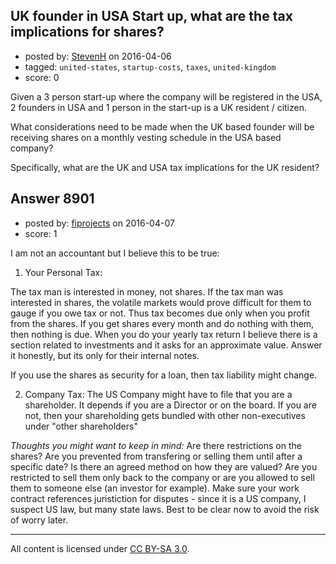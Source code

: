 ## UK founder in USA Start up, what are the tax implications for shares?

- posted by: [StevenH](https://stackexchange.com/users/31181/stevenh) on 2016-04-06
- tagged: `united-states`, `startup-costs`, `taxes`, `united-kingdom`
- score: 0

Given a 3 person start-up where the company will be registered in the USA, 2 founders in USA and 1 person in the start-up is a UK resident / citizen. 

What considerations need to be made when the UK based founder will be receiving shares on a monthly vesting schedule in the USA based company?

Specifically, what are the UK and USA tax implications for the UK resident?


## Answer 8901

- posted by: [fiprojects](https://stackexchange.com/users/5370155/fiprojects) on 2016-04-07
- score: 1

I am not an accountant but I believe this to be true:

 1. Your Personal Tax:

The tax man is interested in money, not shares. If the tax man was interested in shares, the volatile markets would prove difficult for them to gauge if you owe tax or not. Thus tax becomes due only when you profit from the shares. If you get shares every month and do nothing with them, then nothing is due.  When you do your yearly tax return I believe there is a section related to investments and it asks for an approximate value. Answer it honestly, but its only for their internal notes.

If you use the shares as security for a loan, then tax liability might change.

 2. Company Tax:
The US Company might have to file that you are a shareholder. It depends if you are a Director or on the board. If you are not, then your shareholding gets bundled with other non-executives under "other shareholders"


*Thoughts you might want to keep in mind:*
Are there restrictions on the shares? Are you prevented from transfering or selling them until after a specific date? Is there an agreed method on how they are valued? Are you restricted to sell them only back to the company or are you allowed to sell them to someone else (an investor for example). Make sure your work contract references juristiction for disputes - since it is a US company, I suspect US law, but many state laws. Best to be clear now to avoid the risk of worry later.




---

All content is licensed under [CC BY-SA 3.0](https://creativecommons.org/licenses/by-sa/3.0/).
